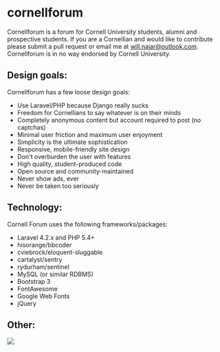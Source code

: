 # cornellforum #
Cornellforum is a forum for Cornell University students, alumni and prospective students. If you are a Cornellian and would like to contribute please submit a pull request or email me at will.najar@outlook.com. Cornellforum is in no way endorsed by Cornell University.

## Design goals: ##
Cornellforum has a few loose design goals:
 - Use Laravel/PHP because Django really sucks
 - Freedom for Cornellians to say whatever is on their minds
 - Completely anonymous content but account required to post (no captchas)
 - Minimal user friction and maximum user enjoyment
 - Simplicity is the ultimate sophistication
 - Responsive, mobile-friendly site design
 - Don't overburden the user with features
 - High quality, student-produced code
 - Open source and community-maintained
 - Never show ads, ever
 - Never be taken too seriously

## Technology: ##
Cornell Forum uses the following frameworks/packages:
 - Laravel 4.2.x and PHP 5.4+
 - hisorange/bbcoder
 - cviebrock/eloquent-sluggable
 - cartalyst/sentry
 - rydurham/sentinel
 - MySQL (or similar RDBMS)
 - Bootstrap 3
 - FontAwesome
 - Google Web Fonts
 - jQuery

## Other: ##
![](http://usatthebiglead.files.wordpress.com/2013/08/creepy-brady.gif?w=500)

